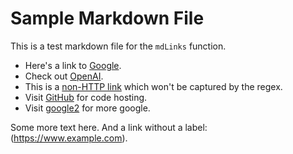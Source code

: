 # Sample Markdown File

This is a test markdown file for the `mdLinks` function.

- Here's a link to [Google](https://www.google.com).
- Check out [OpenAI](https://www.openai.com).
- This is a [non-HTTP link](ftp://example.com) which won't be captured by the regex.
- Visit [GitHub](https://github.com) for code hosting.
- Visit [google2](www.google.com) for more google.


Some more text here. And a link without a label: (https://www.example.com).